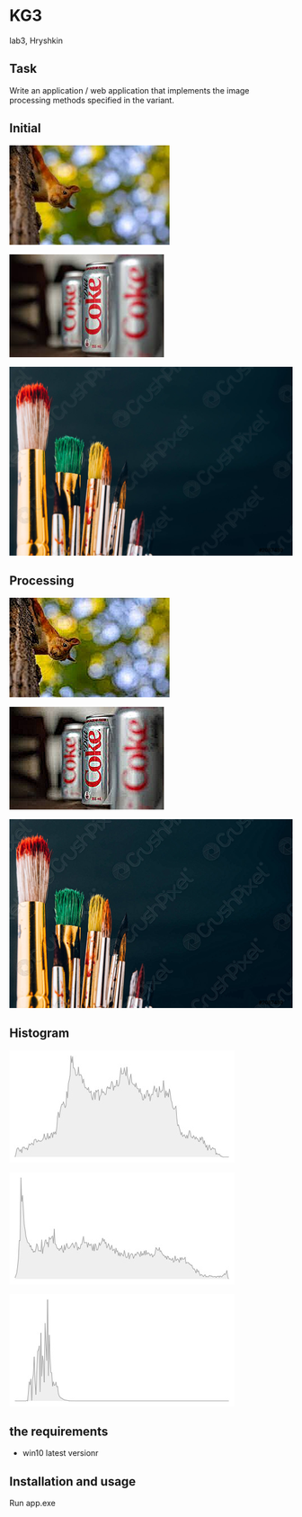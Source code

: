 # KG3
lab3, Hryshkin

## Task

Write an application / web application that implements the image processing methods specified in the variant. 

## Initial
![1](1.jpg)

![2](2.jpg)

![3](3.jpg)
## Processing
![1](1_1.jpg)

![2](2_1.jpg)

![3](3_1.jpg)

## Histogram
![1](1_2.jpg)

![2](2_2.jpg)

![3](3_2.jpg)

## the requirements 
* win10 latest versionr

## Installation and usage

Run app.exe
